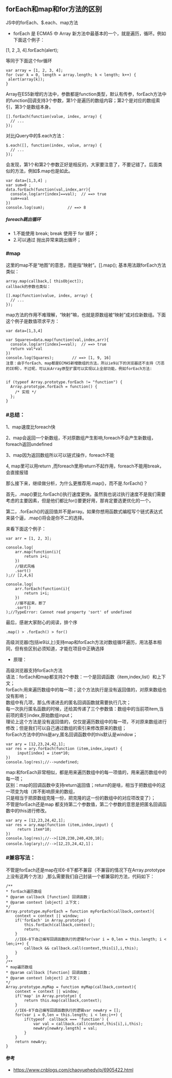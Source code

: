 ## forEach和map和for方法的区别

JS中的forEach、$.each、map方法

 
- forEach 是 ECMA5 中 Array 新方法中最基本的一个，就是遍历，循环。例如下面这个例子：

[1, 2 ,3, 4].forEach(alert);

等同于下面这个for循环

```
var array = [1, 2, 3, 4];
for (var k = 0, length = array.length; k < length; k++) {
 alert(array[k]);
}
```
Array在ES5新增的方法中，参数都是function类型，默认有传参，forEach方法中的function回调支持3个参数，第1个是遍历的数组内容；第2个是对应的数组索引，第3个是数组本身。

```
[].forEach(function(value, index, array) {
  // ...
});

```
对比jQuery中的$.each方法：

```
$.each([], function(index, value, array) {
  // ...
});
```

会发现，第1个和第2个参数正好是相反的，大家要注意了，不要记错了。后面类似的方法，例如$.map也是如此。

```
var data=[1,3,4] ; 
var sum=0 ;
data.forEach(function(val,index,arr){
  console.log(arr[index]==val);  // ==> true
  sum+=val            
})
console.log(sum);          // ==> 8

```

#####  foreach跳出循环

- 1.不能使用 break; break 使用于 for 循环；
- 2.可以通过 抛出异常来跳出循环；

### #map

这里的map不是“地图”的意思，而是指“映射”。[].map(); 基本用法跟forEach方法类似：
```
array.map(callback,[ thisObject]);
callback的参数也类似：

[].map(function(value, index, array) {
  // ...
});

```

map方法的作用不难理解，“映射”嘛，也就是原数组被“映射”成对应新数组。下面这个例子是数值项求平方：

```
var data=[1,3,4]
 
var Squares=data.map(function(val,index,arr){
  console.log(arr[index]==val);  // ==> true
  return val*val           
})
console.log(Squares);        // ==> [1, 9, 16]
注意：由于forEach、map都是ECMA5新增数组的方法，所以ie9以下的浏览器还不支持（万恶的IE啊），不过呢，可以从Array原型扩展可以实现以上全部功能，例如forEach方法:


if (typeof Array.prototype.forEach != "function") {
  Array.prototype.forEach = function() {
    /* 实现 */
  };
}
```



 

 

### #总结：

1、map速度比foreach快

2、map会返回一个新数组，不对原数组产生影响,foreach不会产生新数组，foreach返回undefined

3、map因为返回数组所以可以链式操作，foreach不能

4, map里可以用return ,而foreach里用return不起作用，foreach不能用break，会直接报错

 

那么接下来，继续做分析，为什么更推荐用.map()，而不是.forEach()？

首先，.map()要比.forEach()执行速度更快。虽然我也说过执行速度不是我们需要考虑的主要因素，但是他们都比for()要更好用，那肯定要选更优化的一个。

第二，.forEach()的返回值并不是array。如果你想用函数式编程写个链式表达式来装个逼，.map()将会是你不二的选择。

来看下面这个例子：
```
var arr = [1, 2, 3];

console.log(
    arr.map(function(i){
        return i+i;
    })
    //链式风格
    .sort()
);// [2,4,6]

console.log(
    arr.forEach(function(i){
        return i+i;
    })
    //接不起来，断了
    .sort()
);//TypeError: Cannot read property 'sort' of undefined
```

最后，感谢大家耐心的阅读，排个序
```
.map() > .forEach() > for()
```

高级浏览器(包括ie9以上)支持map和forEach方法对数组循环遍历，用法基本相同，但有些区别必须知道，才能在项目中正确选择

* 原理：

高级浏览器支持forEach方法  
语法：forEach和map都支持2个参数：一个是回调函数（item,index,list）和上下文；  
forEach:用来遍历数组中的每一项；这个方法执行是没有返回值的，对原来数组也没有影响；  
数组中有几项，那么传递进去的匿名回调函数就需要执行几次；  
每一次执行匿名函数的时候，还给其传递了三个参数值：数组中的当前项item,当前项的索引index,原始数组input；  
理论上这个方法是没有返回值的，仅仅是遍历数组中的每一项，不对原来数组进行修改；但是我们可以自己通过数组的索引来修改原来的数组；  
forEach方法中的this是ary,匿名回调函数中的this默认是window；  
 
```
var ary = [12,23,24,42,1];
var res = ary.forEach(function (item,index,input) {
     input[index] = item*10;
})
console.log(res);//-->undefined;
```

map:和forEach非常相似，都是用来遍历数组中的每一项值的，用来遍历数组中的每一项；  
区别：map的回调函数中支持return返回值；return的是啥，相当于把数组中的这一项变为啥（并不影响原来的数组，  
只是相当于把原数组克隆一份，把克隆的这一份的数组中的对应项改变了）；  
不管是forEach还是map 都支持第二个参数值，第二个参数的意思是把匿名回调函数中的this进行修改。  

```
var ary = [12,23,24,42,1];
var res = ary.map(function (item,index,input) {
     return item*10;
})
console.log(res);//-->[120,230,240,420,10];
console.log(ary);//-->[12,23,24,42,1]；
```

### #兼容写法：
不管是forEach还是map在IE6-8下都不兼容（不兼容的情况下在Array.prototype上没有这两个方法）,那么需要我们自己封装一个都兼容的方法，代码如下：

```
/**
* forEach遍历数组
* @param callback [function] 回调函数；
* @param context [object] 上下文；
*/
Array.prototype.myForEach = function myForEach(callback,context){
    context = context || window;
    if('forEach' in Array.prototye) {
        this.forEach(callback,context);
        return;
    }
    //IE6-8下自己编写回调函数执行的逻辑for(var i = 0,len = this.length; i < len;i++) {
        callback && callback.call(context,this[i],i,this);
    }
}
/**
* map遍历数组
* @param callback [function] 回调函数；
* @param context [object] 上下文；
*/
Array.prototype.myMap = function myMap(callback,context){
    context = context || window;
    if('map' in Array.prototye) {
        return this.map(callback,context);
    }
    //IE6-8下自己编写回调函数执行的逻辑var newAry = [];
    for(var i = 0,len = this.length; i < len;i++) {
        if(typeof  callback === 'function') {
            var val = callback.call(context,this[i],i,this);
            newAry[newAry.length] = val;
        }
    }
    return newAry;
}
```

#### 参考
* https://www.cnblogs.com/chaoyuehedy/p/6905422.html
